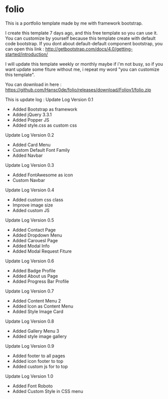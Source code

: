 # folio
This is a portfolio template made by me with framework bootstrap.

I create this template 7 days ago, and this free template so you can use it. You can customize by yourself because this template create with default code bootstrap. If you dont about default-default component bootstrap, you can open this link : http://getbootstrap.com/docs/4.0/getting-started/introduction/

I will update this template weekly or monthly maybe if i'm not busy, so if you want update some fiture without me, i repeat my word "you can customize this template".

You can download in here : https://github.com/Hansc0de/folio/releases/download/Foliov1/folio.zip

This is update log :
Update Log Version 0.1
- Added Bootstrap as framework
- Added jQuery 3.3.1
- Added Popper JS
- Added style.css as custom css

Update Log Version 0.2
- Added Card Menu
- Custom Default Font Family
- Added Navbar

Update Log Version 0.3
- Added FontAwesome as icon
- Custom Navbar

Update Log Version 0.4
- Added custom css class
- Improve image size
- Added custom JS

Update Log Version 0.5
- Added Contact Page
- Added Dropdown Menu
- Added Carouesl Page
- Added Modal Info
- Added Modal Request Fiture

Update Log Version 0.6
- Added Badge Profile
- Added About us Page
- Added Progress Bar Profile

Update Log Version 0.7
- Added Content Menu 2
- Added Icon as Content Menu
- Added Style Image Card

Update Log Version 0.8
- Added Gallery Menu 3
- Added style image gallery

Update Log Version 0.9
- Added footer to all pages
- Added icon footer to top
- Added custom js for to top

Update Log Version 1.0
- Added Font Roboto
- Added Custom Style in CSS menu
